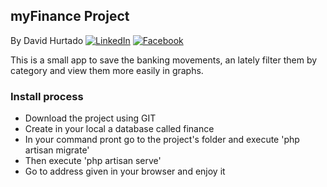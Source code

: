 ## myFinance Project

By David Hurtado
[![LinkedIn](https://cdn0.iconfinder.com/data/icons/social-flat-rounded-rects/512/linkedin-32.png)](https://es.linkedin.com/in/davidhurtadobanda)
[![Facebook](https://cdn0.iconfinder.com/data/icons/social-flat-rounded-rects/512/facebook-32.png)](https://www.facebook.com/HurtadoBandaDavid)

This is a small app to save the banking movements, an lately filter them by category and view them more easily in graphs.

### Install process

- Download the project using GIT
- Create in your local a database called finance
- In your command pront go to the project's folder and execute 'php artisan migrate'
- Then execute 'php artisan serve'
- Go to address given in your browser and enjoy it
